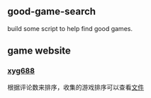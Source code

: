 ## good-game-search
build some script to help find good games.

## game website

### [xyg688](https://www.xyg688.com/)
根据评论数来排序，收集的游戏排序可以查看[文件](./game/xyg688/game.xlsx)
